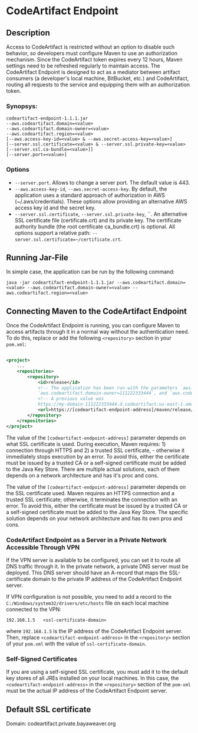 # CodeArtifact Endpoint

## Description

Access to CodeArtifact is restricted without an option to disable such behavior, so developers must configure Maven to
use an authorization mechanism. Since the CodeArtifact token expires every 12 hours, Maven settings need to be refreshed
regularly to maintain access. The CodeArtifact Endpoint is designed to act as a mediator between artifact consumers (a
developer's local machine, BitBucket, etc.) and CodeArtifact, routing all requests to the service and equipping them
with an authorization token.

### Synopsys:

```
codeartifact-endpoint-1.1.1.jar
--aws.codeartifact.domain=<value>
--aws.codeartifact.domain-owner=<value>
--aws.codeartifact.region=<value>
[--aws.access-key-id=<value> & --aws.secret-access-key=<value>]
[--server.ssl.certificate=<value> & --server.ssl.private-key=<value> [--server.ssl.ca-bundle=<value>]]
[--server.port=<value>]
```

### Options

- `--server.port`. Allows to change a server port. The default value is 443.
- `--aws.access-key-id`, `--aws.secret-access-key`. By default, the application uses a standard approach of
  authorization in AWS (~/.aws/credentials). These options allow providing an alternative AWS access key id and the
  secret key.
- `--server.ssl.certificate`, `--server.ssl.private-key`, ``. An alternative SSL certificate file (certificate.crt) and
  its private key. The certificate authority bundle (the root certificate ca_bundle.crt) is optional. All options
  support a relative path: `--server.ssl.certificate=~/certificate.crt`.

## Running Jar-File

In simple case, the application can be run by the following command:

```shell
java -jar codeartifact-endpoint-1.1.1.jar --aws.codeartifact.domain=<value> --aws.codeartifact.domain-owner=<value> --aws.codeartifact.region=<value>
```

## Connecting Maven to the CodeArtifact Endpoint

Once the CodeArtifact Endpoint is running, you can configure Maven to access artifacts through it in a normal way
without the authentication need. To do this, replace or add the following `<repository>` section in your `pom.xml`:

```xml

<project>
    ...
    <repositories>
        <repository>
            <id>release</id>
            <!-- The application has been run with the parameters `aws.codeartifact.domain=my-domain`,
            `aws.codeartifact.domain-owner=111222333444`, and `aws.codeartifact.region=us-east-1` -->
            <!-- A previous value was
            https://my-domain-111222333444.d.codeartifact.us-east-1.amazonaws.com/maven/release/ -->
            <url>https://[codeartifact-endpoint-address]/maven/release/</url>
        </repository>
    </repositories>
</project>
```

The value of the `[codeartifact-endpoint-address]` parameter depends on what SSL certificate is used. During execution,
Maven requires: 1) connection through HTTPS and 2) a trusted SSL certificate, - otherwise it immediately stops execution
by an error. To avoid this, either the certificate must be issued by a trusted CA or a self-signed certificate must be
added to the Java Key Store. There are multiple actual solutions, each of them depends on a network architecture and has
it's proc and cons.

The value of the `[codeartifact-endpoint-address]` parameter depends on the SSL certificate used. Maven requires an HTTPS
connection and a trusted SSL certificate; otherwise, it terminates the connection with an error. To avoid this, either
the certificate must be issued by a trusted CA or a self-signed certificate must be added to the Java Key Store. The
specific solution depends on your network architecture and has its own pros and cons.

### CodeArtifact Endpoint as a Server in a Private Network Accessible Through VPN

If the VPN server is available to be configured, you can set it to route all DNS traffic through it. In the private
network, a private DNS server must be deployed. This DNS server should have an A-record that maps the SSL-certificate
domain to the private IP address of the CodeArtifact Endpoint server.

If VPN configuration is not possible, you need to add a record to the `C:/Windows/system32/drivers/etc/hosts`
file on each local machine connected to the VPN:

```
192.168.1.5   <ssl-certificate-domain>
```

where `192.168.1.5` is the IP address of the CodeArtifact Endpoint server. Then, replace `<codeartifact-endpoint-address>`
in
the `<repository>` section of your `pom.xml` with the value of `ssl-certificate-domain`.

### Self-Signed Certificates

If you are using a self-signed SSL certificate, you must add it to the default key stores of all JREs installed on your
local machines. In this case, the `<codeartifact-endpoint-address>` in the `<repository>` section of the `pom-xml` must
be the actual IP address of the CodeArtifact Endpoint server.

## Default SSL certificate

Domain: codeartifact.private.bayaweaver.org